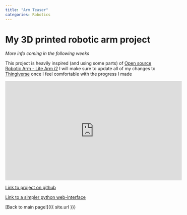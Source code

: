 ```yaml
---
title: "Arm Teaser"
categories: Robotics
---
```


# My 3D printed robotic arm project

_More info coming in the following weeks_

This project is heavily inspired (and using some parts) of [Open source Robotic Arm - Lite Arm i2](http://www.thingiverse.com/thing:480446) I will make sure to update all of my changes to [Thingiverse](http://www.thingiverse.com/) once I feel comfortable with the progress I made

<iframe width="560" height="315" src="https://www.youtube.com/embed/-u97_TDxADw" frameborder="0" allowfullscreen></iframe>


[Link to project on github](https://github.com/dmweis/dmweis.ASC)

[Link to a simpler python web-interface](https://github.com/dmweis/Dum-E)

[Back to main page!]({{ site.url }})
